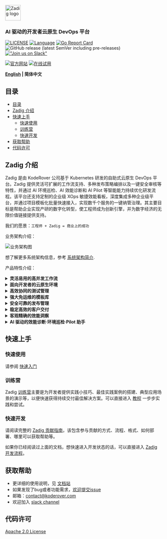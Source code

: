 <p><a href="https://github.com/koderover/zadig-doc" target="_blank" rel="noopener noreferrer"><img height="50" src="https://docs.koderover.com/zadig/img/zadig.png" alt="Zadig logo"></a></p>

<h3 align="left">AI 驱动的开发者云原生 DevOps 平台</h3>

<span align="left">


[![LICENSE](https://img.shields.io/github/license/koderover/zadig.svg)](https://github.com/koderover/zadig/blob/main/LICENSE)
[![Language](https://img.shields.io/badge/Language-Go-blue.svg)](https://golang.org/)
⁣[![Go Report Card](https://goreportcard.com/badge/github.com/koderover/zadig)](https://goreportcard.com/report/github.com/koderover/zadig)
![GitHub release (latest SemVer including pre-releases)](https://img.shields.io/github/v/release/koderover/zadig?include_prereleases)
[!["Join us on Slack"](https://img.shields.io/badge/join-us%20on%20slack-gray.svg?longCache=true&logo=slack&colorB=brightgreen)](https://join.slack.com/t/zadig-workspace/shared_invite/zt-qedvct1t-mQUf2eyTRkoVCc_RWKKgxw)

[![官方网站](<https://img.shields.io/badge/官方网站-rgb(24,24,24)?style=for-the-badge>)](https://www.koderover.com/?utm_source=github&utm_medium=zadig_readme)
[![在线试用](<https://img.shields.io/badge/在线试用-rgb(255,41,104)?style=for-the-badge>)](https://www.koderover.com/trial/?utm_source=github&utm_medium=zadig_readme)

</span>

<div align="left">

**[English](./README.md) | 简体中文**

</div>

## 目录

- [目录](#目录)
- [Zadig 介绍](#zadig-介绍)
- [快速上手](#快速上手)
  - [快速使用](#快速使用)
  - [训练营](#训练营)
  - [快速开发](#快速开发)
- [获取帮助](#获取帮助)
- [代码许可](#代码许可)

## Zadig 介绍

Zadig 是由 KodeRover 公司基于 Kubernetes 研发的自助式云原生 DevOps 平台。Zadig 提供灵活可扩展的工作流支持、多种发布策略编排以及一键安全审核等特性，并通过 AI 环境巡检、AI 效能诊断和 AI Pilot 等智能能力持续优化研发流程。该平台还支持定制的企业级 XOps 敏捷效能看板，深度集成多种企业级平台，并通过项目模板化批量快速接入，实现数千个服务的一键纳管治理。其主要目标是帮助企业实现产研的数字化转型，使工程师成为创新引擎，并为数字经济的无限价值链接提供支持。

我们的愿景：`工程师 + Zadig = 商业上的成功`

业务架构介绍：

![业务架构图](./Zadig-Business-Architecture-zh.jpg)

想了解更多系统架构信息，参考 [系统架构简介](System-Architecture-Overview-zh-CN.md).

产品特性介绍：

<details>
  <summary><b>灵活易用的高并发工作流</b></summary>
  简单配置，可自动生成高并发工作流，多个微服务可并行构建、并行部署、并行测试，大大提升代码验证效率。自定义的工作流步骤，配合人工审核，灵活且可控的保障业务交付质量。
  </details>

<details>
  <summary><b>面向开发者的云原生环境</b></summary>
  分钟级创建或复制一套完整的隔离环境，应对频繁的业务变更和产品迭代。基于全量基准环境，快速为开发者提供一套独立的自测环境。一键托管集群资源即可轻松调试已有服务，验证业务代码。
  </details>

<details>
  <summary><b>高效协同的测试管理</b></summary>
  便捷对接 Jmeter、Pytest 等主流测试框架，跨项目管理和沉淀 UI、API、E2E 测试用例资产。通过工作流，向开发者提供前置测试验证能力。通过持续测试和质量分析，充分释放测试价值。
  </details>

<details>
  <summary><b>强大免运维的模板库</b></summary>
  跨项目共享 K8s YAML 模板、Helm Chart 模板、构建模板等，实现配置的统一化管理。基于一套模板可创建数百微服务，开发工程师少量配置可自助使用，大幅降低运维管理负担。
  </details>

<details>
  <summary><b>安全可靠的发布管理</b></summary>
  自定义工作流打通人、流程、内外部系统合规审批，支持灵活编排蓝绿、金丝雀、分批次灰度、Istio 等发布策略。通过多集群、多项目视角呈现生产环境的状态，实现发布过程的透明可靠。
  </details>

<details>
 <summary><b>稳定高效的客户交付</b></summary>
  简化供应商对客户版本、客户私有云、公有云、离线环境的产品实施过程以及产品许可证的管理。供应商管理平面联动客户控制台完成对客户环境实施、更新、维护过程，提升企业对外服务质量。
 </details>

<details>
  <summary><b>客观精确的效能洞察</b></summary>
  全面了解系统运行状态，包括集群、项目、环境、工作流，关键过程通过率等数据概览。提供项目维度的构建、测试、部署等客观的效能度量数据，精准分析研发效能短板，促进稳步提升。
  </details>

<details>
  <summary><b>AI 驱动的效能诊断·环境巡检·Pilot 助手</b></summary>
  深度集成 AI 能力，推出「AI 效能分析」、「AI 环境巡检」、「Zadig Pilot」两大核心功能。通过智能分析流水线、构建、测试等环节的数据，精准定位效能瓶颈，提供可操作的改进建议。定期对 Kubernetes 环境进行全方位巡检，识别并预警潜在问题，确保环境稳定性。提供企业级全天候技术支持实施响应，从技术咨询到故障排查，成为研发团队不可或缺的 AI 助手。
  </details>

## 快速上手

### 快速使用

请参阅 [快速入门](https://docs.koderover.com/zadig/quick-start/introduction/)

### 训练营

Zadig [训练营](https://github.com/koderover/zadig-bootcamp)主要是为开发者提供实践小技巧、最佳实践案例的搭建、典型应用场景的演示等，以便快速获得持续交付最佳解决方案。可以直接进入 [教程](https://koderover.com/tutorials) 一步步实践和尝试。

### 快速开发

请阅读完整的 [Zadig 贡献指南](CONTRIBUTING-zh-CN.md)，该包含参与贡献的方式、流程、格式、如何部署、哪里可以获取帮助等。

如果你已经阅读过上面的文档，想快速进入开发状态的话，可以直接进入 [Zadig 开发流程](community/dev/contributor-workflow.md)。

## 获取帮助

- 更详细的使用说明，见 [文档站](https://docs.koderover.com?type=zadig)
- 如果发现了bug或者功能需求，[欢迎提交issue](CONTRIBUTING-zh-CN.md#贡献方式-1---提交issue)
- 邮箱：contact@koderover.com
- 欢迎加入 [slack channel](https://join.slack.com/t/zadig-workspace/shared_invite/zt-qedvct1t-mQUf2eyTRkoVCc_RWKKgxw)

## 代码许可

[Apache 2.0 License](./LICENSE)
